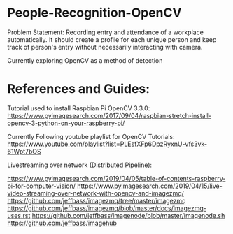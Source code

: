 # People-Recognition-OpenCV

Problem Statement: Recording entry and attendance of a workplace automatically. It should create a profile for each unique person and keep track of person's entry without necessarily interacting with camera. 

Currently exploring OpenCV as a method of detection 


# References and Guides: 

Tutorial used to install Raspbian Pi OpenCV 3.3.0:
https://www.pyimagesearch.com/2017/09/04/raspbian-stretch-install-opencv-3-python-on-your-raspberry-pi/

Currently Following youtube playlist for OpenCV Tutorials:
https://www.youtube.com/playlist?list=PLEsfXFp6DpzRyxnU-vfs3vk-61Wpt7bOS

Livestreaming over network (Distributed Pipeline):

https://www.pyimagesearch.com/2019/04/05/table-of-contents-raspberry-pi-for-computer-vision/
https://www.pyimagesearch.com/2019/04/15/live-video-streaming-over-network-with-opencv-and-imagezmq/
https://github.com/jeffbass/imagezmq/tree/master/imagezmq
https://github.com/jeffbass/imagezmq/blob/master/docs/imagezmq-uses.rst
https://github.com/jeffbass/imagenode/blob/master/imagenode.sh
https://github.com/jeffbass/imagehub

